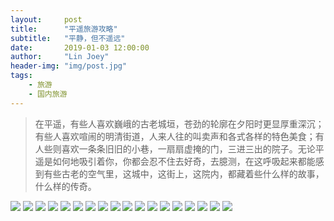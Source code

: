 ```yaml
---
layout:     post
title:      "平遥旅游攻略"
subtitle:   "平静，但不遥远"
date:       2019-01-03 12:00:00
author:     "Lin Joey"
header-img: "img/post.jpg"
tags:
    - 旅游
    - 国内旅游
---
```


>在平遥，有些人喜欢巍峨的古老城垣，苍劲的轮廓在夕阳时更显厚重深沉；有些人喜欢喧闹的明清街道，人来人往的叫卖声和各式各样的特色美食；有人些则喜欢一条条旧旧的小巷，一扇扇虚掩的门，三进三出的院子。无论平遥是如何地吸引着你，你都会忍不住去好奇，去臆测，在这呼吸起来都能感到有些古老的空气里，这城中，这街上，这院内，都藏着些什么样的故事，什么样的传奇。

![](https://linjoey-image.oss-cn-beijing.aliyuncs.com/我是驴友-平遥_页面_01.jpg)
![](https://linjoey-image.oss-cn-beijing.aliyuncs.com/我是驴友-平遥_页面_02.jpg)
![](https://linjoey-image.oss-cn-beijing.aliyuncs.com/我是驴友-平遥_页面_03.jpg)
![](https://linjoey-image.oss-cn-beijing.aliyuncs.com/我是驴友-平遥_页面_04.jpg)
![](https://linjoey-image.oss-cn-beijing.aliyuncs.com/我是驴友-平遥_页面_05.jpg)
![](https://linjoey-image.oss-cn-beijing.aliyuncs.com/我是驴友-平遥_页面_06.jpg)
![](https://linjoey-image.oss-cn-beijing.aliyuncs.com/我是驴友-平遥_页面_07.jpg)
![](https://linjoey-image.oss-cn-beijing.aliyuncs.com/我是驴友-平遥_页面_08.jpg)
![](https://linjoey-image.oss-cn-beijing.aliyuncs.com/我是驴友-平遥_页面_09.jpg)
![](https://linjoey-image.oss-cn-beijing.aliyuncs.com/我是驴友-平遥_页面_10.jpg)
![](https://linjoey-image.oss-cn-beijing.aliyuncs.com/我是驴友-平遥_页面_11.jpg)
![](https://linjoey-image.oss-cn-beijing.aliyuncs.com/我是驴友-平遥_页面_12.jpg)
![](https://linjoey-image.oss-cn-beijing.aliyuncs.com/我是驴友-平遥_页面_13.jpg)
![](https://linjoey-image.oss-cn-beijing.aliyuncs.com/我是驴友-平遥_页面_14.jpg)
![](https://linjoey-image.oss-cn-beijing.aliyuncs.com/我是驴友-平遥_页面_15.jpg)
![](https://linjoey-image.oss-cn-beijing.aliyuncs.com/我是驴友-平遥_页面_16.jpg)
![](https://linjoey-image.oss-cn-beijing.aliyuncs.com/我是驴友-平遥_页面_17.jpg)
![](https://linjoey-image.oss-cn-beijing.aliyuncs.com/我是驴友-平遥_页面_18.jpg)
